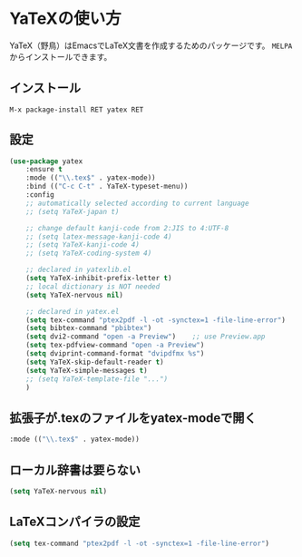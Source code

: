 # YaTeXの使い方

YaTeX（野鳥）はEmacsでLaTeX文書を作成するためのパッケージです。
``MELPA`` からインストールできます。

## インストール

```emacs
M-x package-install RET yatex RET
```

## 設定

```lisp
(use-package yatex
    :ensure t
    :mode (("\\.tex$" . yatex-mode))
    :bind (("C-c C-t" . YaTeX-typeset-menu))
    :config
    ;; automatically selected according to current language
    ;; (setq YaTeX-japan t)

    ;; change default kanji-code from 2:JIS to 4:UTF-8
    ;; (setq latex-message-kanji-code 4)
    ;; (setq YaTeX-kanji-code 4)
    ;; (setq YaTeX-coding-system 4)

    ;; declared in yatexlib.el
    (setq YaTeX-inhibit-prefix-letter t)
    ;; local dictionary is NOT needed
    (setq YaTeX-nervous nil)

    ;; declared in yatex.el
    (setq tex-command "ptex2pdf -l -ot -synctex=1 -file-line-error")
    (setq bibtex-command "pbibtex")
    (setq dvi2-command "open -a Preview")    ;; use Preview.app
    (setq tex-pdfview-command "open -a Preview")
    (setq dviprint-command-format "dvipdfmx %s")
    (setq YaTeX-skip-default-reader t)
    (setq YaTeX-simple-messages t)
    ;; (setq YaTeX-template-file "...")
    )
```

## 拡張子が.texのファイルをyatex-modeで開く

```lisp
:mode (("\\.tex$" . yatex-mode))
```

## ローカル辞書は要らない

```lisp
(setq YaTeX-nervous nil)
```

## LaTeXコンパイラの設定

```lisp
(setq tex-command "ptex2pdf -l -ot -synctex=1 -file-line-error")
```
